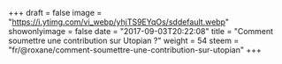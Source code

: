 +++
draft = false
image = "https://i.ytimg.com/vi_webp/yhjTS9EYqOs/sddefault.webp"
showonlyimage = false
date = "2017-09-03T20:22:08"
title = "Comment soumettre une contribution sur Utopian ?"
weight = 54
steem = "fr/@roxane/comment-soumettre-une-contribution-sur-utopian"
+++

<!--more-->
